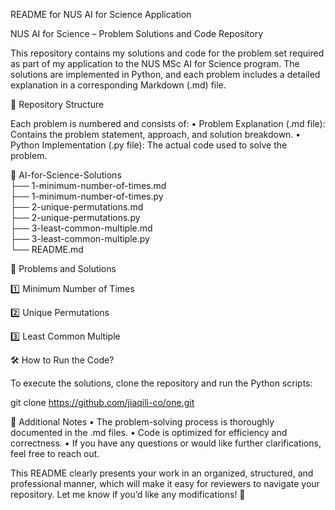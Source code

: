 README for NUS AI for Science Application

NUS AI for Science – Problem Solutions and Code Repository

This repository contains my solutions and code for the problem set required as part of my application to the NUS MSc AI for Science program. The solutions are implemented in Python, and each problem includes a detailed explanation in a corresponding Markdown (.md) file.

📂 Repository Structure

Each problem is numbered and consists of:
	•	Problem Explanation (.md file): Contains the problem statement, approach, and solution breakdown.
	•	Python Implementation (.py file): The actual code used to solve the problem.

📁 AI-for-Science-Solutions  
├── 1-minimum-number-of-times.md  
├── 1-minimum-number-of-times.py  
├── 2-unique-permutations.md  
├── 2-unique-permutations.py  
├── 3-least-common-multiple.md  
├── 3-least-common-multiple.py  
└── README.md  

📜 Problems and Solutions

1️⃣ Minimum Number of Times


2️⃣ Unique Permutations
	

3️⃣ Least Common Multiple
	

🛠️ How to Run the Code?

To execute the solutions, clone the repository and run the Python scripts:

git clone https://github.com/jiaqili-co/one.git 


📌 Additional Notes
•	The problem-solving process is thoroughly documented in the .md files.
•	Code is optimized for efficiency and correctness.
•	If you have any questions or would like further clarifications, feel free to reach out.

This README clearly presents your work in an organized, structured, and professional manner, which will make it easy for reviewers to navigate your repository. Let me know if you’d like any modifications! 🚀
